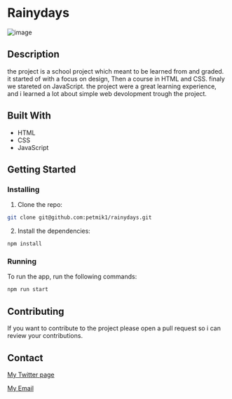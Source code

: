 
# Rainydays

![image](iamgesReadme/rainydaysIndexpage.png)

## Description

the project is a school project which meant to be learned from and graded. it started of with a focus on design, Then a course in HTML and CSS. finaly we stareted on JavaScript. the project were a great learning experience, and i learned a lot about simple web devolopment trough the project. 

## Built With

- HTML
- CSS
- JavaScript

## Getting Started

### Installing

1. Clone the repo:

```bash
git clone git@github.com:petmik1/rainydays.git
```

2. Install the dependencies:

```
npm install
```

### Running

To run the app, run the following commands:

```bash
npm run start
```

## Contributing

If you want to contribute to the project please open a pull request so i can review your contributions. 

## Contact

[My Twitter page](https://twitter.com/EmilHatland)

[My Email](mailto:petter.mikalsen.pehm@mail.com)
